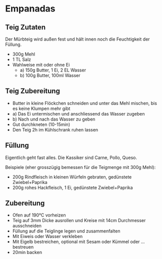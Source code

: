 # Empanadas

## Teig Zutaten
Der Mürbteig wird außen fest und hält innen noch die Feuchtigkeit der Füllung. 
* 300g Mehl
* 1 TL Salz
* Wahlweise mit oder ohne Ei
  * a) 150g Butter, 1 Ei, 2 EL Wasser
  * b) 100g Butter, 100ml Wasser

## Teig Zubereitung
* Butter in kleine Flöckchen schneiden und unter das Mehl mischen, bis es keine Klumpen mehr gibt 
* a) Das Ei untermischen und anschliessend das Wasser zugeben
* b) Nach und nach das Wasser zu geben
* Gut durchkneten (10-15min)
* Den Teig 2h im Kühlschrank ruhen lassen

## Füllung
Eigentlich geht fast alles. Die Kassiker sind Carne, Pollo, Queso. 

Beispiele (eher grosszügig bemessen für die Teigmenge mit 300g Mehl):
* 200g Rindfleisch in kleinen Würfeln gebraten, gedünstete Zwiebel+Paprika
* 200g rohes Hackfleisch, 1 Ei, gedünstete Zwiebel+Paprika

## Zubereitung
* Ofen auf 190°C vorheizen
* Teig auf 3mm Dicke ausrollen und Kreise mit 14cm Durchmesser ausschneiden
* Füllung auf die Teiglinge legen und zusammenfalten
* Mit Eiweis oder Wasser verkleben
* Mit Eigelb bestreichen, optional mit Sesam oder Kümmel oder ... bestreuen
* 20min backen



